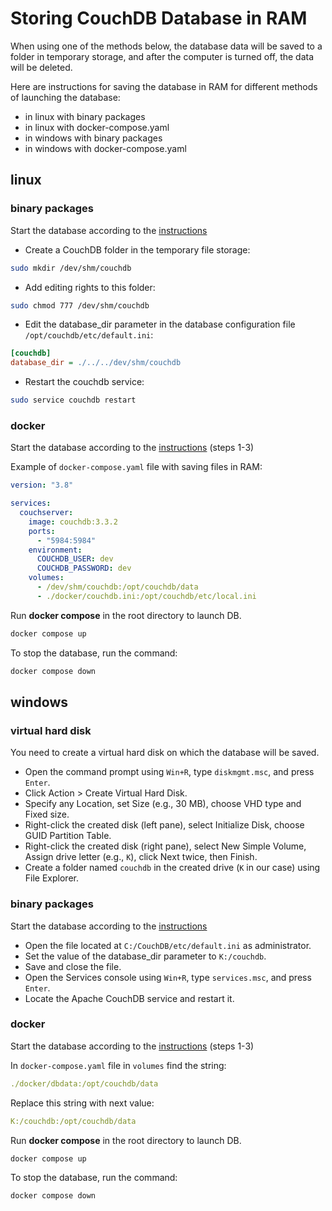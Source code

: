 # Storing CouchDB Database in RAM

When using one of the methods below, the database data will be saved to a 
folder in temporary storage, and after the computer is turned off, the data will be deleted.

Here are instructions for saving the database in RAM for different 
methods of launching the database:

- in linux with binary packages
- in linux with docker-compose.yaml
- in windows with binary packages
- in windows with docker-compose.yaml

## linux

### binary packages

Start the database according to the 
[instructions](https://everypinio.github.io/hardpy/documentation/database/#running-couchdb-with-binary-packages-in-linux)

- Create a CouchDB folder in the temporary file storage:

```bash
sudo mkdir /dev/shm/couchdb
```

- Add editing rights to this folder:

```bash
sudo chmod 777 /dev/shm/couchdb
```

- Edit the database_dir parameter in the database configuration 
file `/opt/couchdb/etc/default.ini`:

```ini
[couchdb]
database_dir = ./../../dev/shm/couchdb
```

- Restart the couchdb service:

```bash
sudo service couchdb restart
```

### docker

Start the database according to the 
[instructions](https://everypinio.github.io/hardpy/documentation/database/#running-couchdb-with-docker-compose) (steps 1-3)

Example of `docker-compose.yaml` file with saving files in RAM:

```yaml
version: "3.8"

services:
  couchserver:
    image: couchdb:3.3.2
    ports:
      - "5984:5984"
    environment:
      COUCHDB_USER: dev
      COUCHDB_PASSWORD: dev
    volumes:
      - /dev/shm/couchdb:/opt/couchdb/data
      - ./docker/couchdb.ini:/opt/couchdb/etc/local.ini
```

Run **docker compose** in the root directory to launch DB.

```bash
docker compose up
```
To stop the database, run the command:

```bash
docker compose down
```

## windows

### virtual hard disk

You need to create a virtual hard disk on which the database will be saved.

- Open the command prompt using `Win+R`, type `diskmgmt.msc`, and press `Enter`.
- Click Action > Create Virtual Hard Disk.
- Specify any Location, set Size (e.g., 30 MB), choose VHD type and Fixed size.
- Right-click the created disk (left pane), select Initialize Disk, choose GUID Partition Table.
- Right-click the created disk (right pane), select New Simple Volume, Assign drive 
letter (e.g., `K`), click Next twice, then Finish.
- Create a folder named `couchdb` in the created drive (`K` in our case) using File Explorer.

### binary packages

Start the database according to the 
[instructions](https://everypinio.github.io/hardpy/documentation/database/#running-couchdb-with-binary-packages-in-windows)

- Open the file located at `C:/CouchDB/etc/default.ini` as administrator.
- Set the value of the database_dir parameter to `K:/couchdb`.
- Save and close the file.
- Open the Services console using `Win+R`, type `services.msc`, and press `Enter`.
- Locate the Apache CouchDB service and restart it.

### docker

Start the database according to the 
[instructions](https://everypinio.github.io/hardpy/documentation/database/#running-couchdb-with-docker-compose) (steps 1-3)

In `docker-compose.yaml` file in `volumes` find the string:

```yaml
./docker/dbdata:/opt/couchdb/data
```

Replace this string with next value:

```yaml
K:/couchdb:/opt/couchdb/data
```

Run **docker compose** in the root directory to launch DB.

```bash
docker compose up
```
To stop the database, run the command:

```bash
docker compose down
```
